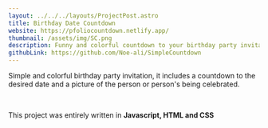 ```yaml
---
layout: ../../../layouts/ProjectPost.astro
title: Birthday Date Countdown
website: https://pfoliocountdown.netlify.app/
thumbnail: /assets/img/SC.png
description: Funny and colorful countdown to your birthday party invitation
githubLink: https://github.com/Noe-ali/SimpleCountdown
---
```


Simple and colorful birthday party invitation, it includes a countdown to the desired date and a picture of the person or person's being celebrated.  

<br>

This project was entirely written in <b>Javascript, HTML and CSS</b>

<br>

